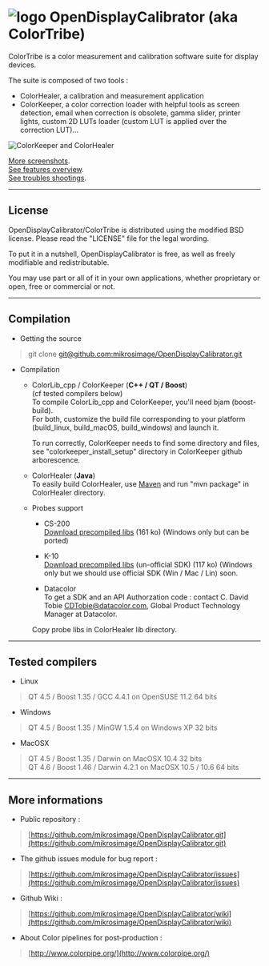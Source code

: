 ![logo](https://lh5.googleusercontent.com/-axRo2XZwJ_g/T_7uxO-ctWI/AAAAAAAAMok/ntYiPjgq7qA/s200/ColorTribeLogo_small.png "logos") OpenDisplayCalibrator (aka ColorTribe)
========================

ColorTribe is a color measurement and calibration software suite for display devices.

The suite is composed of two tools :
- ColorHealer, a calibration and measurement application
- ColorKeeper, a color correction loader with helpful tools as screen detection, email when correction is obsolete, gamma slider, printer lights, custom 2D LUTs loader (custom LUT is applied over the correction LUT)...

![ColorKeeper and ColorHealer](https://lh5.googleusercontent.com/-CDoPae148_k/T_7sV-kVBCI/AAAAAAAAMoA/L2w2ZbGKpvc/s820/keeper_healer_screenshot.png "ColorTribe screenshot")

[More screenshots](https://github.com/mikrosimage/OpenDisplayCalibrator/wiki/Screenshots).  
[See features overview](https://github.com/mikrosimage/OpenDisplayCalibrator/wiki/Features-overview).  
[See troubles shootings](https://github.com/mikrosimage/OpenDisplayCalibrator/wiki/Trouble-shootings).  
___
License
-------
OpenDisplayCalibrator/ColorTribe is distributed using the modified BSD license. Please read the "LICENSE" file for the legal wording.

To put it in a nutshell, OpenDisplayCalibrator is free, as well as freely modifiable and redistributable.

You may use part or all of it in your own applications, whether proprietary or open, free or commercial or not.

___
Compilation
-------
- Getting the source  
>  git clone [git@github.com:mikrosimage/OpenDisplayCalibrator.git](git@github.com:mikrosimage/OpenDisplayCalibrator.git)
- Compilation  
  * ColorLib_cpp / ColorKeeper  (**C++ / QT / Boost**)  
(cf tested compilers below)  
To compile ColorLib_cpp and ColorKeeper, you'll need bjam (boost-build).  
For both, customize the build file corresponding to your platform (build&#95;linux, build&#95;macOS, build&#95;windows) and launch it.  

      To run correctly, ColorKeeper needs to find some directory and files, see "colorkeeper&#95;install&#95;setup" directory in ColorKeeper github arborescence.

  * ColorHealer (**Java**)  
To easily build ColorHealer, use [Maven](http://maven.apache.org/download.html) and run "mvn package" in ColorHealer directory.

  * Probes support 
       * CS-200  
[Download precompiled libs](https://github.com/downloads/mikrosimage/OpenDisplayCalibrator/konica_minolta_cs200_precompiled_libs.zip) (161 ko)
(Windows only but can be ported)

       * K-10   
[Download precompiled libs](https://github.com/downloads/mikrosimage/OpenDisplayCalibrator/klein_k10_precompiled_libs.zip) (un-official SDK) (117 ko)
(Windows only but we should use official SDK (Win / Mac / Lin) soon. 

       * Datacolor  
  To get a SDK and an API Authorzation code : contact C. David Tobie <CDTobie@datacolor.com>, Global Product Technology Manager at Datacolor.  
 
       Copy probe libs in ColorHealer lib directory.

___
Tested compilers
-------
- Linux
>  QT 4.5 / Boost 1.35 / GCC 4.4.1 on OpenSUSE 11.2 64 bits

- Windows
> QT 4.5 / Boost 1.35 / MinGW 1.5.4 on Windows XP 32 bits

- MacOSX
> QT 4.5 / Boost 1.35 / Darwin on MacOSX 10.4 32 bits  
> QT 4.6 / Boost 1.46 / Darwin 4.2.1 on MacOSX 10.5 / 10.6 64 bits

___
More informations
-------
- Public repository :
>[https://github.com/mikrosimage/OpenDisplayCalibrator.git](https://github.com/mikrosimage/OpenDisplayCalibrator.git)

- The github issues module for bug report :
>[https://github.com/mikrosimage/OpenDisplayCalibrator/issues](https://github.com/mikrosimage/OpenDisplayCalibrator/issues)

- Github Wiki :
>[https://github.com/mikrosimage/OpenDisplayCalibrator/wiki](https://github.com/mikrosimage/OpenDisplayCalibrator/wiki)

- About Color pipelines for post-production :
> [http://www.colorpipe.org/](http://www.colorpipe.org/)
